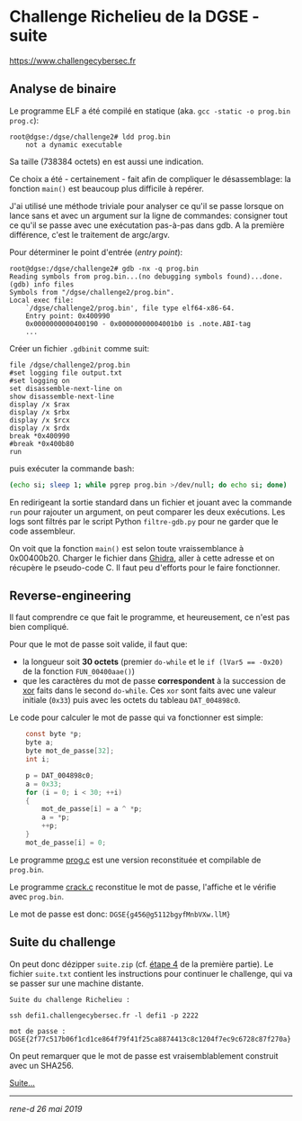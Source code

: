 # Challenge Richelieu de la DGSE - suite

https://www.challengecybersec.fr


## Analyse de binaire

Le programme ELF a été compilé en statique (aka. `gcc -static -o prog.bin prog.c`):
```
root@dgse:/dgse/challenge2# ldd prog.bin
	not a dynamic executable
```
Sa taille (738384 octets) en est aussi une indication.

Ce choix a été - certainement - fait afin de compliquer le désassemblage: la fonction `main()` est beaucoup plus difficile à repérer.

J'ai utilisé une méthode triviale pour analyser ce qu'il se passe lorsque on lance sans et avec un argument sur la ligne de commandes: consigner tout ce qu'il se passe avec une exécutation pas-à-pas dans gdb. A la première différence, c'est le traitement de argc/argv.

Pour déterminer le point d'entrée (_entry point_):
```
root@dgse:/dgse/challenge2# gdb -nx -q prog.bin
Reading symbols from prog.bin...(no debugging symbols found)...done.
(gdb) info files
Symbols from "/dgse/challenge2/prog.bin".
Local exec file:
	`/dgse/challenge2/prog.bin', file type elf64-x86-64.
	Entry point: 0x400990
	0x0000000000400190 - 0x00000000004001b0 is .note.ABI-tag
    ...
```

Créer un fichier `.gdbinit` comme suit:
```
file /dgse/challenge2/prog.bin
#set logging file output.txt
#set logging on
set disassemble-next-line on
show disassemble-next-line
display /x $rax
display /x $rbx
display /x $rcx
display /x $rdx
break *0x400990
#break *0x400b80
run
```
puis exécuter la commande bash:
```bash
(echo si; sleep 1; while pgrep prog.bin >/dev/null; do echo si; done) | gdb -q
```

En redirigeant la sortie standard dans un fichier et jouant avec la commande `run` pour rajouter un argument, on peut comparer les deux exécutions. Les logs sont filtrés par le script Python `filtre-gdb.py` pour ne garder que le code assembleur.

On voit que la fonction `main()` est selon toute vraissemblance à 0x00400b20. Charger le fichier dans [Ghidra](https://ghidra-sre.org), aller à cette adresse et on récupère le pseudo-code C. Il faut peu d'efforts pour le faire fonctionner.

## Reverse-engineering

Il faut comprendre ce que fait le programme, et heureusement, ce n'est pas bien compliqué.

Pour que le mot de passe soit valide, il faut que:
* la longueur soit **30 octets** (premier `do-while` et le `if (lVar5 == -0x20)` de la fonction `FUN_00400aae()`)
* que les caractères du mot de passe **correspondent** à la succession de [xor](https://fr.wikipedia.org/wiki/Fonction_OU_exclusif) faits dans le second `do-while`. Ces `xor` sont faits avec une valeur initiale (`0x33`) puis avec les octets du tableau `DAT_004898c0`.

Le code pour calculer le mot de passe qui va fonctionner est simple:
```C
    const byte *p;
    byte a;
    byte mot_de_passe[32];
    int i;

    p = DAT_004898c0;
    a = 0x33;
    for (i = 0; i < 30; ++i)
    {
        mot_de_passe[i] = a ^ *p;
        a = *p;
        ++p;
    }
    mot_de_passe[i] = 0;
```

Le programme [prog.c](src/prog.c) est une version reconstituée et compilable de `prog.bin`.

Le programme [crack.c](crack.c) reconstitue le mot de passe, l'affiche et le vérifie avec `prog.bin`.

Le mot de passe est donc: `DGSE{g456@g5112bgyfMnbVXw.llM}`

## Suite du challenge

On peut donc dézipper `suite.zip` (cf. [étape 4](../challenge1/README.md#Extraction-des-fichiers-de-l'archive-ZIP) de la première partie). Le fichier `suite.txt` contient les instructions pour continuer le challenge, qui va se passer sur une machine distante.

```
Suite du challenge Richelieu :

ssh defi1.challengecybersec.fr -l defi1 -p 2222

mot de passe : DGSE{2f77c517b06f1cd1ce864f79f41f25ca8874413c8c1204f7ec9c6728c87f270a}
```

On peut remarquer que le mot de passe est vraisemblablement construit avec un SHA256.

[Suite...](../defi1/README.md)

---
*rene-d 26 mai 2019*
